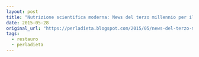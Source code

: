 ```yaml
---
layout: post
title: "Nutrizione scientifica moderna: News del terzo millennio per il diabete"
date: 2015-05-28
original_url: "https://perladieta.blogspot.com/2015/05/news-del-terzo-millennio-per-il-diabete.html"
tags:
  - restauro
  - perladieta
---
```



